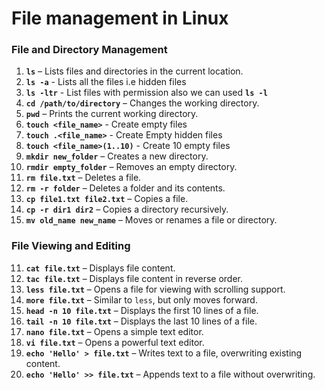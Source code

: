 # File management in Linux

### File and Directory Management
1. **`ls`** – Lists files and directories in the current location.
2. **`ls -a`** - Lists all the files i.e hidden files
3. **`ls -ltr`** - List files with permission also we can used **`ls -l`**
4. **`cd /path/to/directory`** – Changes the working directory.
5. **`pwd`** – Prints the current working directory.
6. **`touch <file_name>`** - Create empty files
7. **`touch .<file_name>`** - Create Empty hidden files
8. **`touch <file_name>(1..10)`** - Create 10 empty files
9. **`mkdir new_folder`** – Creates a new directory.
10. **`rmdir empty_folder`** – Removes an empty directory.
11. **`rm file.txt`** – Deletes a file.
12. **`rm -r folder`** – Deletes a folder and its contents.
13. **`cp file1.txt file2.txt`** – Copies a file.
14. **`cp -r dir1 dir2`** – Copies a directory recursively.
15. **`mv old_name new_name`** – Moves or renames a file or directory.

### File Viewing and Editing
11. **`cat file.txt`** – Displays file content.
12. **`tac file.txt`** – Displays file content in reverse order.
13. **`less file.txt`** – Opens a file for viewing with scrolling support.
14. **`more file.txt`** – Similar to `less`, but only moves forward.
15. **`head -n 10 file.txt`** – Displays the first 10 lines of a file.
16. **`tail -n 10 file.txt`** – Displays the last 10 lines of a file.
17. **`nano file.txt`** – Opens a simple text editor.
18. **`vi file.txt`** – Opens a powerful text editor.
19. **`echo 'Hello' > file.txt`** – Writes text to a file, overwriting existing content.
20. **`echo 'Hello' >> file.txt`** – Appends text to a file without overwriting.


